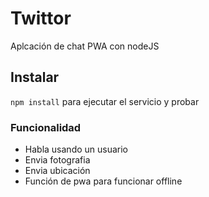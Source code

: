 # Twittor

Aplcación de chat PWA con nodeJS

## Instalar
`npm install` para ejecutar el servicio y probar

### Funcionalidad

- Habla usando un usuario
- Envia fotografia
- Envia ubicación
- Función de pwa para funcionar offline
